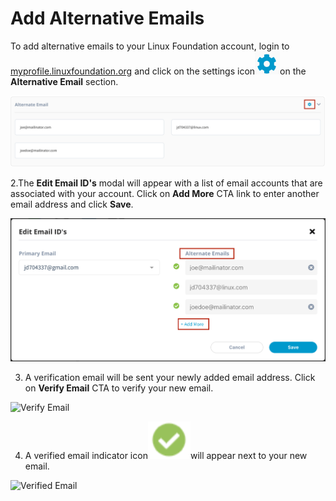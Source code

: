 # Add Alternative Emails

To add alternative emails to your Linux Foundation account, login to [myprofile.linuxfoundation.org](https://myprofile.linuxfoundation.org/) and click on the settings icon![](../.gitbook/assets/settings%20%281%29.png)on the **Alternative Email** section.

![](../.gitbook/assets/alnernate-email-button.png)

2.The **Edit Email ID's** modal will appear with a list of email accounts that are associated with your account. Click on **Add More** CTA link to enter another email address and click **Save**.

![Adding Alternate Emails](../.gitbook/assets/alnernate-emails.png)

3. A verification email will be sent your newly added email address. Click on **Verify Email** CTA to verify your new email.

![Verify Email](https://gblobscdn.gitbook.com/assets%2F-M-jSu-OKTpJoS9behGp%2F-MAzAjJ6MY2J-jcRSOV4%2F-MAzG_ljMCAOHzih34sl%2FALT_Email.png?alt=media&token=b92f5b3d-1eff-43c3-903d-0152aaacdf39)

4. A verified email indicator icon![](../.gitbook/assets/image%20%285%29.png)will appear next to your new email. 

![Verified Email](https://gblobscdn.gitbook.com/assets%2F-M-jSu-OKTpJoS9behGp%2F-MAzAjJ6MY2J-jcRSOV4%2F-MAzHk8ZRCkdu-YetgdG%2FVerified.png?alt=media&token=9e8a421c-d359-4328-b2ad-a86817979ae0)



